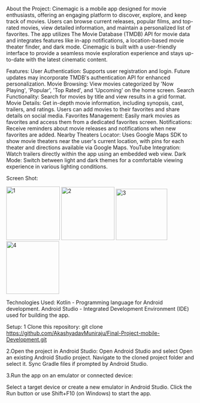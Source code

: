 About the Project:
Cinemagic is a mobile app designed for movie enthusiasts, offering an engaging platform to discover, explore, and keep track of movies. Users can browse current releases, popular films, and top-rated movies, view detailed information, and maintain a personalized list of favorites. The app utilizes The Movie Database (TMDB) API for movie data and integrates features like in-app notifications, a location-based movie theater finder, and dark mode. Cinemagic is built with a user-friendly interface to provide a seamless movie exploration experience and stays up-to-date with the latest cinematic content.

Features:
User Authentication: Supports user registration and login. Future updates may incorporate TMDB's authentication API for enhanced personalization.
Movie Browsing: View movies categorized by 'Now Playing', 'Popular', 'Top Rated', and 'Upcoming' on the home screen.
Search Functionality: Search for movies by title and view results in a grid format.
Movie Details: Get in-depth movie information, including synopsis, cast, trailers, and ratings. Users can add movies to their favorites and share details on social media.
Favorites Management: Easily mark movies as favorites and access them from a dedicated favorites screen.
Notifications: Receive reminders about movie releases and notifications when new favorites are added.
Nearby Theaters Locator: Uses Google Maps SDK to show movie theaters near the user's current location, with pins for each theater and directions available via Google Maps.
YouTube Integration: Watch trailers directly within the app using an embedded web view.
Dark Mode: Switch between light and dark themes for a comfortable viewing experience in various lighting conditions.

Screen Shot:


<img width="143" alt="1" src="https://github.com/user-attachments/assets/054d935f-6075-48c8-9af0-93fd806ea05f">

<img width="142" alt="2" src="https://github.com/user-attachments/assets/29f8e89a-7bb1-4259-9c6f-5f90640a462e">

<img width="137" alt="3" src="https://github.com/user-attachments/assets/be01366d-e241-44df-a645-d1f42428e0d0">

<img width="141" alt="4" src="https://github.com/user-attachments/assets/94b4ef0e-758e-49cc-a97f-720cd7d5dcf6">



Technologies Used:
Kotlin - Programming language for Android development.
Android Studio - Integrated Development Environment (IDE) used for building the app.

Setup:
1 Clone this repository:
   git clone https://github.com/AkashyadavMuniraju/Final-Project-mobile-Development.git
  
  
2.Open the project in Android Studio:
  Open Android Studio and select Open an existing Android Studio project.
  Navigate to the cloned project folder and select it.
  Sync Gradle files if prompted by Android Studio.

3.Run the app on an emulator or connected device:

  Select a target device or create a new emulator in Android Studio.
  Click the Run button or use Shift+F10 (on Windows) to start the app.

